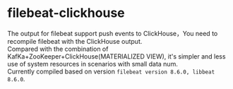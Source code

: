 # filebeat-clickhouse
The output for filebeat support push events to ClickHouse，You need to recompile filebeat with the ClickHouse output.  
Compared with the combination of KafKa+ZooKeeper+ClickHouse(MATERIALIZED VIEW), it's simpler and less use of system resources in scenarios with small data num.  
Currently compiled based on version `filebeat version 8.6.0, libbeat 8.6.0`.  


